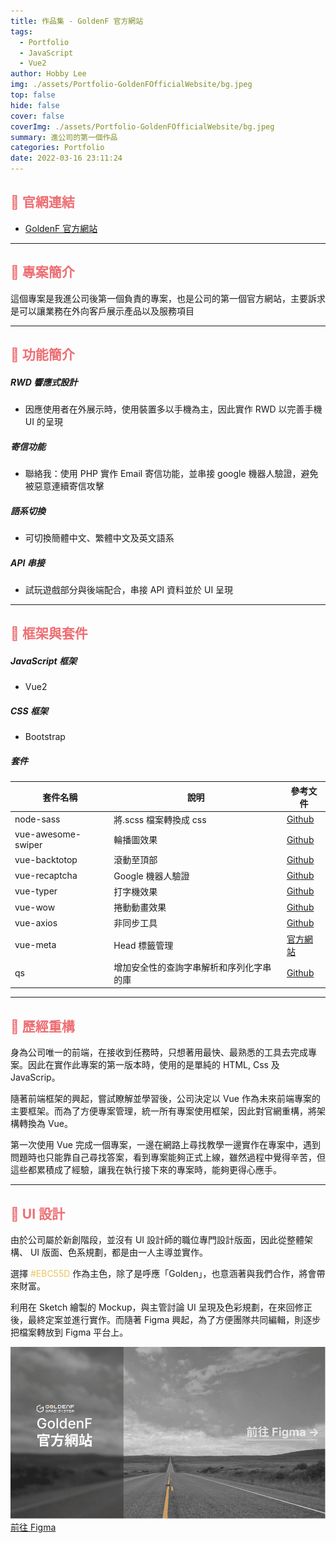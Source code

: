 ```yaml
---
title: 作品集 - GoldenF 官方網站
tags:
  - Portfolio
  - JavaScript
  - Vue2
author: Hobby Lee
img: ./assets/Portfolio-GoldenFOfficialWebsite/bg.jpeg
top: false
hide: false
cover: false
coverImg: ./assets/Portfolio-GoldenFOfficialWebsite/bg.jpeg
summary: 進公司的第一個作品
categories: Portfolio
date: 2022-03-16 23:11:24
---
```


## <font color=#ee6e73>:herb: 官網連結</font>

- [GoldenF 官方網站](http://goldenf.co/)

---

## <font color=#ee6e73>:herb: 專案簡介</font>

這個專案是我進公司後第一個負責的專案，也是公司的第一個官方網站，主要訴求是可以讓業務在外向客戶展示產品以及服務項目

---

## <font color=#ee6e73> :herb: 功能簡介</font>

##### RWD 響應式設計

- 因應使用者在外展示時，使用裝置多以手機為主，因此實作 RWD 以完善手機 UI 的呈現

##### 寄信功能

- 聯絡我：使用 PHP 實作 Email 寄信功能，並串接 google 機器人驗證，避免被惡意連續寄信攻擊

##### 語系切換

- 可切換簡體中文、繁體中文及英文語系

##### API 串接

- 試玩遊戲部分與後端配合，串接 API 資料並於 UI 呈現

---

## <font color=#ee6e73> :herb: 框架與套件</font>

##### JavaScript 框架

- Vue2

##### CSS 框架

- Bootstrap

##### 套件

| 套件名稱           | 說明                                     | 參考文件                                                     |
| ------------------ | ---------------------------------------- | ------------------------------------------------------------ |
| node-sass          | 將.scss 檔案轉換成 css                   | [Github](https://github.com/sass/node-sass)                  |
| vue-awesome-swiper | 輪播圖效果                               | [Github](https://github.com/surmon-china/vue-awesome-swiper) |
| vue-backtotop      | 滾動至頂部                               | [Github](https://github.com/caiofsouza/vue-backtotop)        |
| vue-recaptcha      | Google 機器人驗證                        | [Github](https://github.com/DanSnow/vue-recaptcha)           |
| vue-typer          | 打字機效果                               | [Github](https://github.com/cngu/vue-typer)                  |
| vue-wow            | 捲動動畫效果                             | [Github](https://github.com/Estelle00/vue-wow)               |
| vue-axios          | 非同步工具                               | [Github](https://github.com/imcvampire/vue-axios)            |
| vue-meta           | Head 標籤管理                            | [官方網站](https://vue-meta.nuxtjs.org/)                     |
| qs                 | 增加安全性的查詢字串解析和序列化字串的庫 | [Github](https://github.com/ljharb/qs)                       |

---

## <font color=#ee6e73> :herb: 歷經重構</font>

身為公司唯一的前端，在接收到任務時，只想著用最快、最熟悉的工具去完成專案。因此在實作此專案的第一版本時，使用的是單純的 HTML, Css 及 JavaScrip。

隨著前端框架的興起，嘗試瞭解並學習後，公司決定以 Vue 作為未來前端專案的主要框架。而為了方便專案管理，統一所有專案使用框架，因此對官網重構，將架構轉換為 Vue。

第一次使用 Vue 完成一個專案，一邊在網路上尋找教學一邊實作在專案中，遇到問題時也只能靠自己尋找答案，看到專案能夠正式上線，雖然過程中覺得辛苦，但這些都累積成了經驗，讓我在執行接下來的專案時，能夠更得心應手。

---

## <font color=#ee6e73> :herb: UI 設計</font>

由於公司屬於新創階段，並沒有 UI 設計師的職位專門設計版面，因此從整體架構、 UI 版面、色系規劃，都是由一人主導並實作。

選擇 <font color=#EBC55D>#EBC55D</font> 作為主色，除了是呼應「Golden」，也意涵著與我們合作，將會帶來財富。

利用在 Sketch 繪製的 Mockup，與主管討論 UI 呈現及色彩規劃，在來回修正後，最終定案並進行實作。而隨著 Figma 興起，為了方便團隊共同編輯，則逐步把檔案轉放到 Figma 平台上。

[![](./assets/Portfolio-GoldenFOfficialWebsite/cover.png)](https://www.figma.com/file/svcaTP8OdJ9ProkS2O3kPc/GF_official_website?node-id=0%3A1)
[前往 Figma](https://www.figma.com/file/svcaTP8OdJ9ProkS2O3kPc/GF_official_website?node-id=0%3A1)
